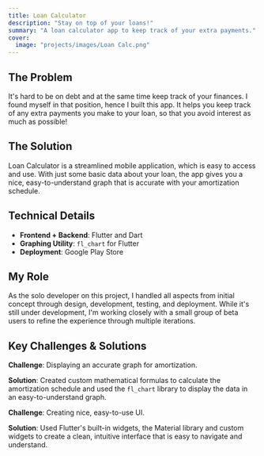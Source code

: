 ```yaml
---
title: Loan Calculator
description: "Stay on top of your loans!"
summary: "A loan calculator app to keep track of your extra payments."
cover:
  image: "projects/images/Loan Calc.png"
---
```


## The Problem

It's hard to be on debt and at the same time keep track of your finances. I found myself in that position, hence I built this app. It helps you keep track of any extra payments you make to your loan, so that you avoid interest as much as possible!

## The Solution

Loan Calculator is a streamlined mobile application, which is easy to access and use. With just some basic data about your loan, the app gives you a nice, easy-to-understand graph that is
accurate with your amortization schedule.

## Technical Details

- **Frontend + Backend**: Flutter and Dart
- **Graphing Utility**: `fl_chart` for Flutter
- **Deployment**: Google Play Store

## My Role

As the solo developer on this project, I handled all aspects from initial concept through design, development, testing, and deployment. While it's still under development, I'm working closely with a small group of beta users to refine the experience through multiple iterations.

## Key Challenges & Solutions

**Challenge**: Displaying an accurate graph for amortization.

**Solution**: Created custom mathematical formulas to calculate the amortization schedule and used the `fl_chart` library to display the data in an easy-to-understand graph.

**Challenge**: Creating nice, easy-to-use UI.

**Solution**: Used Flutter's built-in widgets, the Material library and custom widgets to create a clean, intuitive interface that is easy to navigate and understand.
